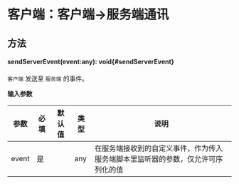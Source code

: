 <script setup>
import '/style.css'
</script>
# 客户端：客户端->服务端通讯
## 方法


#### <font id="API" />sendServerEvent(<font id="Type">event:any</font>)<font id="Type">:  void</font>{#sendServerEvent}
`客户端` 发送至 `服务端` 的事件。

**输入参数**

| **参数** | **必填** | **默认值** | **类型** | **说明** |
| --- | --- | --- | --- | --- |
| event | 是 | | any | 在服务端接收到的自定义事件，作为传入服务端脚本里监听器的参数，仅允许可序列化的值 |


